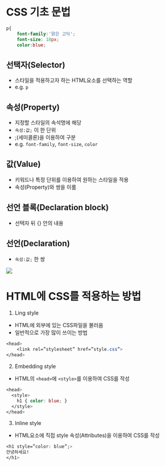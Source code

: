 # CSS 기초 문법
```css
p{
    font-family:'맑은 고딕';
    font-size: 18px;
    color:blue;

```
## 선택자(Selector)
- 스타일을 적용하고자 하는 HTML요소를 선택하는 역할
- e.g. `p`
## 속성(Property)
- 지정할 스타일의 속석명에 해당
- `속성:값;` 이 한 단위
- ;(세미콜론)을 이용하여 구분
- e.g. `font-family`, `font-size`, `color`
## 값(Value)
- 키워드나 특정 단위를 이용하여 원하는 스타일을 적용
- 속성(Property)와 쌍을 이룸
## 선언 블록(Declaration block)
- 선택자 뒤 {} 안의 내용
## 선언(Declaration)
- `속성:값;` 한 쌍


![](https://images.velog.io/images/hyeoneedyou/post/da8683e9-ebaa-42be-bc43-274a86855115/image.png)

# HTML에 CSS를 적용하는 방법
1. Ling style
- HTML에 외부에 있는 CSS파일을 불러옴
- 일반적으로 가장 많이 쓰이는 방법
```css
<head>
	<link rel=”stylesheet” href=”style.css”>
</head>
```

2. Embedding style
- HTML의 `<head>`에 `<style>`를 이용하여 CSS를 작성
```css
<head>
  <style>
  	h1 { color: blue; }
  </style>
</head>
```
3. Inline style
- HTML요소에 직접 style 속성(Attributes)을 이용하여 CSS를 작성
```css
<h1 style=”color: blue”;>
안녕하세요!
</h1>
```